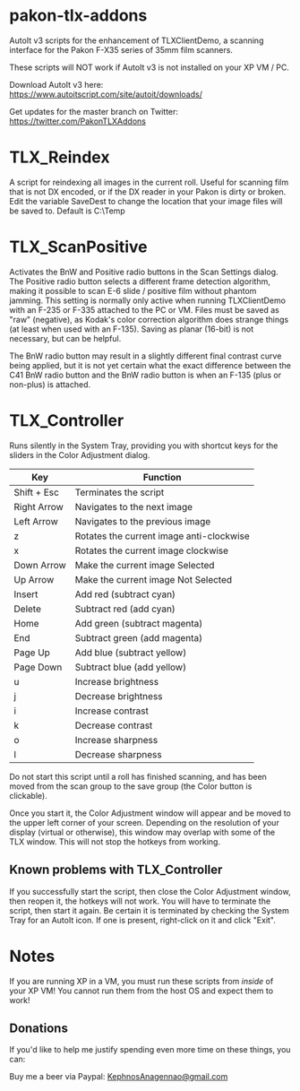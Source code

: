 # pakon-tlx-addons
AutoIt v3 scripts for the enhancement of TLXClientDemo, a scanning interface for the Pakon F-X35 series of 35mm film scanners.

These scripts will NOT work if AutoIt v3 is not installed on your XP VM / PC.

Download AutoIt v3 here: https://www.autoitscript.com/site/autoit/downloads/

Get updates for the master branch on Twitter: https://twitter.com/PakonTLXAddons

TLX_Reindex
===========

A script for reindexing all images in the current roll. Useful for scanning film that is not DX encoded,
or if the DX reader in your Pakon is dirty or broken. Edit the variable SaveDest to change the location that your image
files will be saved to. Default is C:\Temp

TLX_ScanPositive
================

Activates the BnW and Positive radio buttons in the Scan Settings dialog. The Positive radio button 
selects a different frame detection algorithm, making it possible to scan E-6 slide / positive film without phantom jamming.
This setting is normally only active when running TLXClientDemo with an F-235 or F-335 attached to the PC or VM. Files must 
be saved as "raw" (negative), as Kodak's color correction algorithm does strange things (at least when used with an F-135).
Saving as planar (16-bit) is not necessary, but can be helpful.

The BnW radio button may result in a slightly different final contrast curve being applied, but it is not yet certain what the exact
difference between the C41 BnW radio button and the BnW radio button is when an F-135 (plus or non-plus) is attached.

TLX_Controller
==============

Runs silently in the System Tray, providing you with shortcut keys for the sliders
in the Color Adjustment dialog.


| Key         | Function                                 |
| ----------- | ---------------------------------------- |
| Shift + Esc | Terminates the script                    |
| Right Arrow | Navigates to the next image              |
| Left Arrow  | Navigates to the previous image          |
| z           | Rotates the current image anti-clockwise |
| x           | Rotates the current image clockwise      |
| Down Arrow  | Make the current image Selected          |
| Up Arrow    | Make the current image Not Selected      |
| Insert      | Add red (subtract cyan)                  |
| Delete      | Subtract red (add cyan)                  |
| Home        | Add green (subtract magenta)             |
| End         | Subtract green (add magenta)             |
| Page Up     | Add blue (subtract yellow)               |
| Page Down   | Subtract blue (add yellow)               |
| u           | Increase brightness                      |
| j           | Decrease brightness                      |
| i           | Increase contrast                        |
| k           | Decrease contrast                        |
| o           | Increase sharpness                       |
| l           | Decrease sharpness                       |

Do not start this script until a roll has finished scanning, and has been moved from 
the scan group to the save group (the Color button is clickable).

Once you start it, the Color Adjustment window will appear and be moved to the upper
left corner of your screen. Depending on the resolution of your display (virtual or 
otherwise), this window may overlap with some of the TLX window. This will not stop 
the hotkeys from working.

Known problems with TLX_Controller
----------------------------------

If you successfully start the script, then close the Color Adjustment window, then 
reopen it, the hotkeys will not work. You will have to terminate the script, then 
start it again. Be certain it is terminated by checking the System Tray for an 
AutoIt icon. If one is present, right-click on it and click "Exit".

Notes
=====

If you are running XP in a VM, you must run these scripts from *inside* of your XP VM! You cannot run them from the host OS and
expect them to work!

Donations
---------

If you'd like to help me justify spending even more time on these things,
you can:

Buy me a beer via Paypal: KephnosAnagennao@gmail.com
